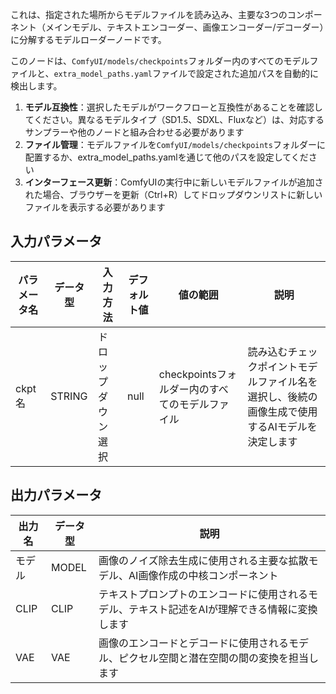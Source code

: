 これは、指定された場所からモデルファイルを読み込み、主要な3つのコンポーネント（メインモデル、テキストエンコーダー、画像エンコーダー/デコーダー）に分解するモデルローダーノードです。

このノードは、`ComfyUI/models/checkpoints`フォルダー内のすべてのモデルファイルと、`extra_model_paths.yaml`ファイルで設定された追加パスを自動的に検出します。

1. **モデル互換性**：選択したモデルがワークフローと互換性があることを確認してください。異なるモデルタイプ（SD1.5、SDXL、Fluxなど）は、対応するサンプラーや他のノードと組み合わせる必要があります
2. **ファイル管理**：モデルファイルを`ComfyUI/models/checkpoints`フォルダーに配置するか、extra_model_paths.yamlを通じて他のパスを設定してください
3. **インターフェース更新**：ComfyUIの実行中に新しいモデルファイルが追加された場合、ブラウザーを更新（Ctrl+R）してドロップダウンリストに新しいファイルを表示する必要があります

## 入力パラメータ

| パラメータ名 | データ型 | 入力方法 | デフォルト値 | 値の範囲 | 説明 |
|-------------|----------|----------|--------------|----------|------|
| ckpt名 | STRING | ドロップダウン選択 | null | checkpointsフォルダー内のすべてのモデルファイル | 読み込むチェックポイントモデルファイル名を選択し、後続の画像生成で使用するAIモデルを決定します |

## 出力パラメータ

| 出力名 | データ型 | 説明 |
|--------|----------|------|
| モデル | MODEL | 画像のノイズ除去生成に使用される主要な拡散モデル、AI画像作成の中核コンポーネント |
| CLIP | CLIP | テキストプロンプトのエンコードに使用されるモデル、テキスト記述をAIが理解できる情報に変換します |
| VAE | VAE | 画像のエンコードとデコードに使用されるモデル、ピクセル空間と潜在空間の間の変換を担当します |